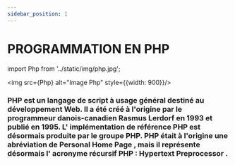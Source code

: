 ```yaml
---
sidebar_position: 1
---
```


# PROGRAMMATION EN PHP



import Php from '../static/img/php.jpg';

<img src={Php} alt="Image Php" style={{width: 900}}/>

### PHP est un langage de script à usage général destiné au développement Web. Il a été créé à l'origine par le programmeur danois-canadien Rasmus Lerdorf en 1993 et publié en 1995. L' implémentation de référence PHP est désormais produite par le groupe PHP.  PHP était à l'origine une abréviation de Personal Home Page ,  mais il représente désormais l' acronyme récursif PHP : Hypertext Preprocessor . ###